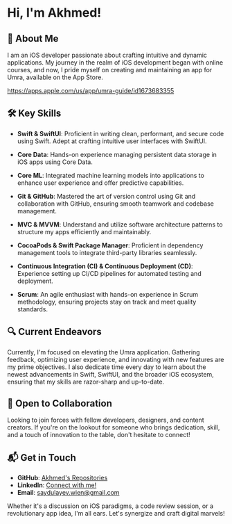 

# Hi, I'm Akhmed! 

## 📌 About Me
I am an iOS developer passionate about crafting intuitive and dynamic applications. My journey in the realm of iOS development began with online courses, and now, I pride myself on creating and maintaining an app for Umra, available on the App Store.

https://apps.apple.com/us/app/umra-guide/id1673683355

## 🛠️ Key Skills
- **Swift & SwiftUI**: Proficient in writing clean, performant, and secure code using Swift. Adept at crafting intuitive user interfaces with SwiftUI.
  
- **Core Data**: Hands-on experience managing persistent data storage in iOS apps using Core Data.
  
- **Core ML**: Integrated machine learning models into applications to enhance user experience and offer predictive capabilities.

- **Git & GitHub**: Mastered the art of version control using Git and collaboration with GitHub, ensuring smooth teamwork and codebase management.
  
- **MVC & MVVM**: Understand and utilize software architecture patterns to structure my apps efficiently and maintainably.
  
- **CocoaPods & Swift Package Manager**: Proficient in dependency management tools to integrate third-party libraries seamlessly.
  
- **Continuous Integration (CI) & Continuous Deployment (CD)**: Experience setting up CI/CD pipelines for automated testing and deployment.

- **Scrum**: An agile enthusiast with hands-on experience in Scrum methodology, ensuring projects stay on track and meet quality standards.

## 🔍 Current Endeavors
Currently, I'm focused on elevating the Umra application. Gathering feedback, optimizing user experience, and innovating with new features are my prime objectives. I also dedicate time every day to learn about the newest advancements in Swift, SwiftUI, and the broader iOS ecosystem, ensuring that my skills are razor-sharp and up-to-date.

## 🤝 Open to Collaboration
Looking to join forces with fellow developers, designers, and content creators. If you're on the lookout for someone who brings dedication, skill, and a touch of innovation to the table, don't hesitate to connect!

## 📬 Get in Touch
- **GitHub**: [Akhmed's Repositories](https://github.com/Saydulayev)
- **LinkedIn**: [Connect with me!](https://www.linkedin.com/in/akhmed-saydulayev-0b7582270/)
- **Email**: [saydulayev.wien@gmail.com](mailto:saydulayev.wien@gmail.com)

Whether it's a discussion on iOS paradigms, a code review session, or a revolutionary app idea, I'm all ears. Let's synergize and craft digital marvels!



